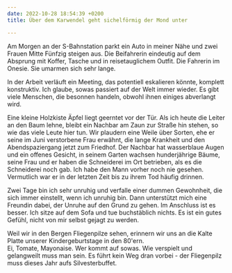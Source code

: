 ```yaml
---
date: 2022-10-28 18:54:39 +0200
title: Über dem Karwendel geht sichelförmig der Mond unter

---
```

Am Morgen an der S-Bahnstation parkt ein Auto in meiner Nähe und zwei Frauen Mitte Fünfzig steigen aus. Die Beifahrerin eindeutig auf dem Absprung mit Koffer, Tasche und in reisetauglichem Outfit. Die Fahrerin im Onesie. Sie umarmen sich sehr lange.   
  
In der Arbeit verläuft ein Meeting, das potentiell eskalieren könnte, komplett konstruktiv. Ich glaube, sowas passiert auf der Welt immer wieder. Es gibt viele Menschen, die besonnen handeln, obwohl ihnen einiges abverlangt wird.

Eine kleine Holzkiste Äpfel liegt geerntet vor der Tür. Als ich heute die Leiter an den Baum lehne, bleibt ein Nachbar am Zaun zur Straße hin stehen, so wie das viele Leute hier tun. Wir plaudern eine Weile über Sorten, ehe er seine im Juni verstorbene Frau erwähnt, die lange Krankheit und den Abendspaziergang jetzt zum Friedhof.  Der Nachbar hat wasserblaue Augen und ein offenes Gesicht, in seinem Garten wachsen hunderjährige Bäume, seine Frau und er haben die Schneiderei im Ort betrieben, als es die Schneiderei noch gab. Ich habe den Mann vorher noch nie gesehen. Vermutlich war er in der letzten Zeit bis zu ihrem Tod häufig drinnen. 

Zwei Tage bin ich sehr unruhig und verfalle einer dummen Gewohnheit, die sich immer einstellt, wenn ich unruhig bin. Dann unterstützt mich eine Freundin dabei, der Unruhe auf den Grund zu gehen. Im Anschluss ist es besser. Ich sitze auf dem Sofa und tue buchstäblich nichts. Es ist ein gutes Gefühl, nicht von mir selbst gejagt zu werden.

Weil wir in den Bergen Fliegenpilze sehen, erinnern wir uns an die Kalte Platte unserer Kindergeburtstage in den 80'ern.   
Ei, Tomate, Mayonaise. Wer kommt auf sowas. Wie verspielt und gelangweilt muss man sein. Es führt kein Weg dran vorbei - der Fliegenpilz muss dieses Jahr aufs Silvesterbuffet.